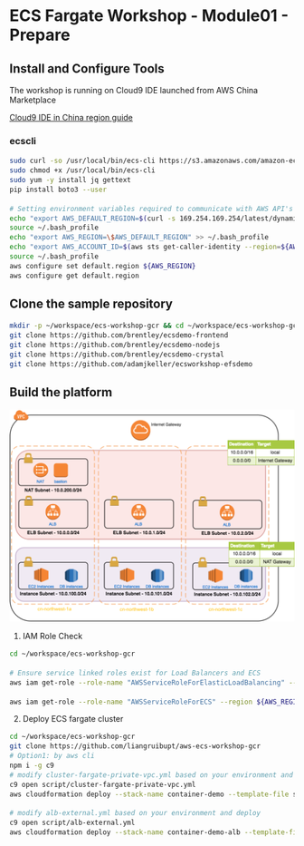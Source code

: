 # ECS Fargate Workshop - Module01 - Prepare

## Install and Configure Tools

The workshop is running on Cloud9 IDE launched from AWS China Marketplace

[Cloud9 IDE in China region guide](https://github.com/linjungz/cloud9)

### ecscli

```bash
sudo curl -so /usr/local/bin/ecs-cli https://s3.amazonaws.com/amazon-ecs-cli/ecs-cli-linux-amd64-latest
sudo chmod +x /usr/local/bin/ecs-cli
sudo yum -y install jq gettext
pip install boto3 --user

# Setting environment variables required to communicate with AWS API's via the cli tools
echo "export AWS_DEFAULT_REGION=$(curl -s 169.254.169.254/latest/dynamic/instance-identity/document | jq -r .region)" >> ~/.bash_profile
source ~/.bash_profile
echo "export AWS_REGION=\$AWS_DEFAULT_REGION" >> ~/.bash_profile
echo "export AWS_ACCOUNT_ID=$(aws sts get-caller-identity --region=${AWS_DEFAULT_REGION} --query Account --output text)" >> ~/.bash_profile
source ~/.bash_profile
aws configure set default.region ${AWS_REGION}
aws configure get default.region
```

## Clone the sample repository

```bash
mkdir -p ~/workspace/ecs-workshop-gcr && cd ~/workspace/ecs-workshop-gcr
git clone https://github.com/brentley/ecsdemo-frontend
git clone https://github.com/brentley/ecsdemo-nodejs
git clone https://github.com/brentley/ecsdemo-crystal
git clone https://github.com/adamjkeller/ecsworkshop-efsdemo
```

## Build the platform

![ECS-Workshop-Topology](media/ECS-Workshop-Topology.png)

1. IAM Role Check

```bash
cd ~/workspace/ecs-workshop-gcr

# Ensure service linked roles exist for Load Balancers and ECS
aws iam get-role --role-name "AWSServiceRoleForElasticLoadBalancing" --region ${AWS_REGION}|| aws iam create-service-linked-role --aws-service-name "elasticloadbalancing.amazonaws.com" --region ${AWS_REGION}

aws iam get-role --role-name "AWSServiceRoleForECS" --region ${AWS_REGION} || aws iam create-service-linked-role --aws-service-name "ecs.amazonaws.com" --region ${AWS_REGION}
```

2. Deploy ECS fargate cluster

```bash
cd ~/workspace/ecs-workshop-gcr
git clone https://github.com/liangruibupt/aws-ecs-workshop-gcr
# Option1: by aws cli
npm i -g c9
# modify cluster-fargate-private-vpc.yml based on your environment and deploy
c9 open script/cluster-fargate-private-vpc.yml
aws cloudformation deploy --stack-name container-demo --template-file script/cluster-fargate-private-vpc.yml --capabilities CAPABILITY_IAM --region ${AWS_REGION}

# modify alb-external.yml based on your environment and deploy
c9 open script/alb-external.yml
aws cloudformation deploy --stack-name container-demo-alb --template-file script/alb-external.yml --region ${AWS_REGION}
```